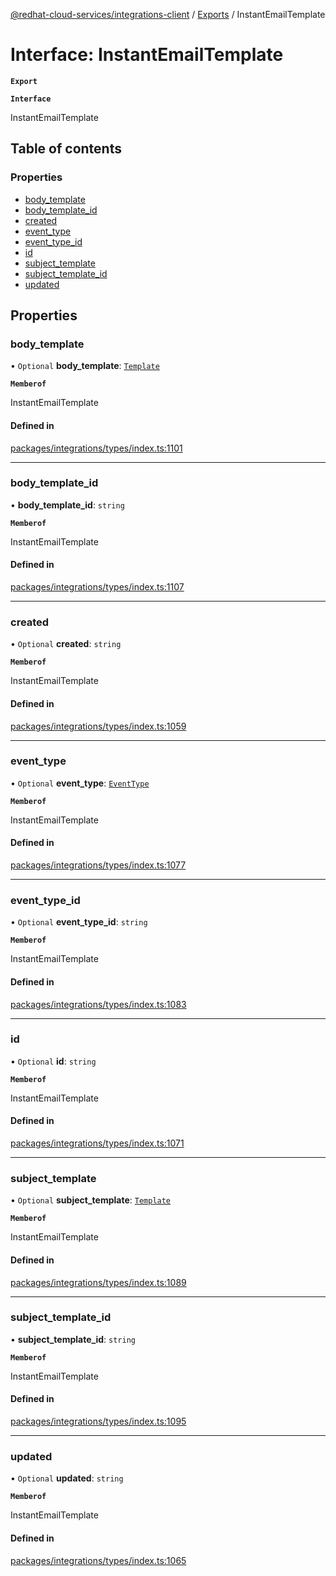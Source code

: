 [@redhat-cloud-services/integrations-client](../README.md) / [Exports](../modules.md) / InstantEmailTemplate

# Interface: InstantEmailTemplate

**`Export`**

**`Interface`**

InstantEmailTemplate

## Table of contents

### Properties

- [body\_template](InstantEmailTemplate.md#body_template)
- [body\_template\_id](InstantEmailTemplate.md#body_template_id)
- [created](InstantEmailTemplate.md#created)
- [event\_type](InstantEmailTemplate.md#event_type)
- [event\_type\_id](InstantEmailTemplate.md#event_type_id)
- [id](InstantEmailTemplate.md#id)
- [subject\_template](InstantEmailTemplate.md#subject_template)
- [subject\_template\_id](InstantEmailTemplate.md#subject_template_id)
- [updated](InstantEmailTemplate.md#updated)

## Properties

### body\_template

• `Optional` **body\_template**: [`Template`](Template.md)

**`Memberof`**

InstantEmailTemplate

#### Defined in

[packages/integrations/types/index.ts:1101](https://github.com/RedHatInsights/javascript-clients/blob/master/packages/integrations/types/index.ts#L1101)

___

### body\_template\_id

• **body\_template\_id**: `string`

**`Memberof`**

InstantEmailTemplate

#### Defined in

[packages/integrations/types/index.ts:1107](https://github.com/RedHatInsights/javascript-clients/blob/master/packages/integrations/types/index.ts#L1107)

___

### created

• `Optional` **created**: `string`

**`Memberof`**

InstantEmailTemplate

#### Defined in

[packages/integrations/types/index.ts:1059](https://github.com/RedHatInsights/javascript-clients/blob/master/packages/integrations/types/index.ts#L1059)

___

### event\_type

• `Optional` **event\_type**: [`EventType`](EventType.md)

**`Memberof`**

InstantEmailTemplate

#### Defined in

[packages/integrations/types/index.ts:1077](https://github.com/RedHatInsights/javascript-clients/blob/master/packages/integrations/types/index.ts#L1077)

___

### event\_type\_id

• `Optional` **event\_type\_id**: `string`

**`Memberof`**

InstantEmailTemplate

#### Defined in

[packages/integrations/types/index.ts:1083](https://github.com/RedHatInsights/javascript-clients/blob/master/packages/integrations/types/index.ts#L1083)

___

### id

• `Optional` **id**: `string`

**`Memberof`**

InstantEmailTemplate

#### Defined in

[packages/integrations/types/index.ts:1071](https://github.com/RedHatInsights/javascript-clients/blob/master/packages/integrations/types/index.ts#L1071)

___

### subject\_template

• `Optional` **subject\_template**: [`Template`](Template.md)

**`Memberof`**

InstantEmailTemplate

#### Defined in

[packages/integrations/types/index.ts:1089](https://github.com/RedHatInsights/javascript-clients/blob/master/packages/integrations/types/index.ts#L1089)

___

### subject\_template\_id

• **subject\_template\_id**: `string`

**`Memberof`**

InstantEmailTemplate

#### Defined in

[packages/integrations/types/index.ts:1095](https://github.com/RedHatInsights/javascript-clients/blob/master/packages/integrations/types/index.ts#L1095)

___

### updated

• `Optional` **updated**: `string`

**`Memberof`**

InstantEmailTemplate

#### Defined in

[packages/integrations/types/index.ts:1065](https://github.com/RedHatInsights/javascript-clients/blob/master/packages/integrations/types/index.ts#L1065)
